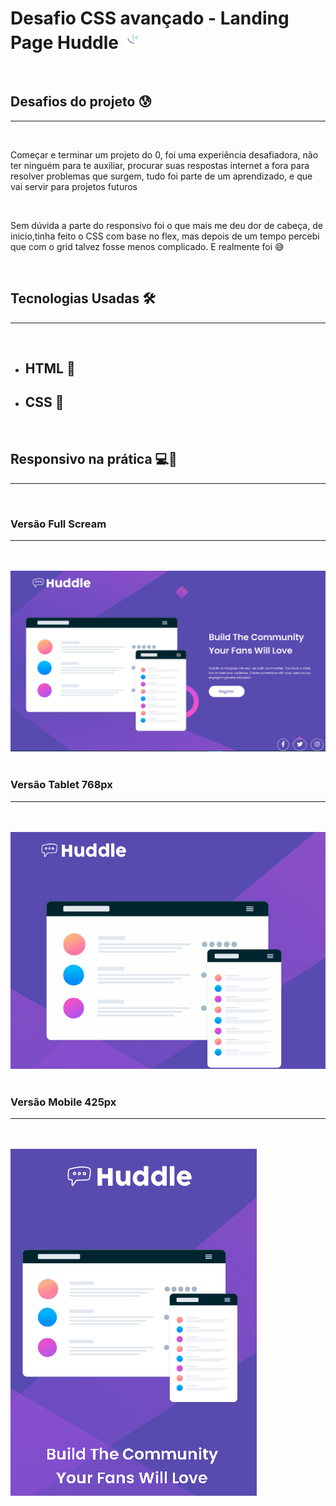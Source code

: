 # Desafio CSS avançado - Landing Page Huddle <img src="./src/image/favicon-32x32.png">

<br>

## Desafios do projeto 😰

---

<br>

<p>Começar e terminar um projeto do 0, foi uma experiência desafiadora, não ter ninguém para te auxiliar, procurar suas respostas internet a fora para resolver problemas que surgem, tudo foi parte de um aprendizado, e que vai servir para projetos futuros</p>
<br>

<p>Sem dúvida a parte do responsivo foi o que mais me deu dor de cabeça, de inicio,tinha feito o CSS com base no flex, mas depois de um tempo percebi que com o grid talvez fosse menos complicado. E realmente foi 😅</p>
<br>

## Tecnologias Usadas 🛠

---

<br>

-   ## HTML 📝

-   ## CSS 🎨
<br>

## Responsivo na prática 💻📱

---

<br>

### Versão Full Scream

---

<br>
<br>
<img src="./src/image/huddle-print.PNG">
<br>
<br>

### Versão Tablet 768px

---

<br>
<br>

<img src="./src/image/gif-768.gif">
<br>
<br>

### Versão Mobile 425px

---

<br>
<br>

<img src="./src/image/gif-425.gif">
<br>
<br>
